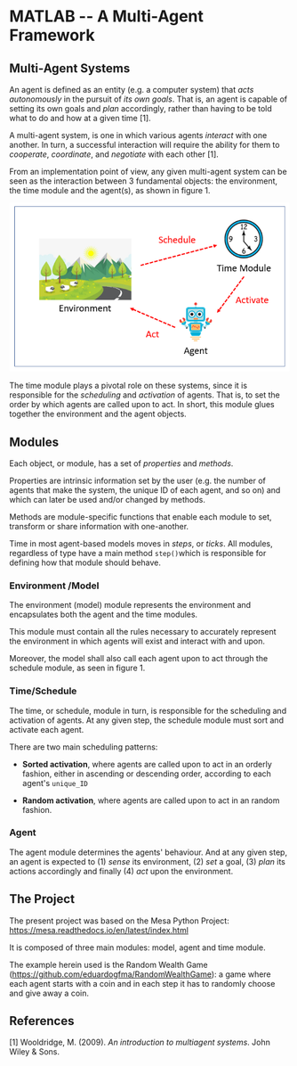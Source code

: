# MATLAB -- A Multi-Agent Framework

## Multi-Agent Systems
An agent is defined as an entity (e.g. a computer system) that *acts* *autonomously* in the pursuit of *its own goals*. That is, an agent is capable of setting its own goals and *plan* accordingly, rather than having to be told what to do and how at a given time [1].

A multi-agent system, is one in which various agents *interact* with one another. In turn, a successful interaction will require the ability for them to  *cooperate*, *coordinate*, and *negotiate* with each other [1].

From an implementation point of view, any given multi-agent system can be seen as the interaction between 3 fundamental objects: the environment, the time module and the agent(s), as shown in figure 1.

![MAScheme](MAScheme.png)

The time module plays a pivotal role on these systems, since it is responsible for the *scheduling* and *activation* of agents. That is, to set the order by which agents are called upon to act. In short, this module glues together the environment and the agent objects.

## Modules
Each object, or module, has a set of *properties* and *methods*.

Properties are intrinsic information set by the user (e.g. the number of agents that make the system, the unique ID of each agent, and so on) and which can later be used and/or changed by methods. 

Methods are module-specific functions that enable each module to set, transform or share information with one-another.

Time in most agent-based models moves in *steps*, or *ticks*.  All modules, regardless of type have a main method `step()`which is responsible for defining how that module should behave.

### Environment /Model
The environment (model) module represents the environment and encapsulates both the agent and the time modules.

This module must contain all the rules necessary to accurately represent the environment in which agents will exist and interact with and upon.

Moreover, the model shall also call each agent upon to act through the schedule module, as seen in figure 1.

### Time/Schedule
The time, or schedule, module in turn, is responsible for the scheduling and activation of agents. At any given step, the schedule module must sort and activate each agent.

There are two main scheduling patterns:
* **Sorted activation**, where agents are called upon to act in an orderly fashion, either in ascending or descending order, according to each agent's `unique_ID`

* **Random activation**, where agents are called upon to act in an random fashion.

### Agent
The agent module determines the agents' behaviour. And at any given step, an agent is expected to (1) *sense* its environment, (2) *set* a goal, (3) *plan* its actions accordingly and finally (4) *act* upon the environment.

## The Project
The present project was based on the Mesa Python Project: https://mesa.readthedocs.io/en/latest/index.html

It is composed of three main modules: model, agent and time module.

The example herein used is the Random Wealth Game (https://github.com/eduardogfma/RandomWealthGame): a game where each agent starts with a coin and in each step it has to randomly choose and give away a coin.

## References
[1] Wooldridge, M. (2009). _An introduction to multiagent systems_. John Wiley & Sons.